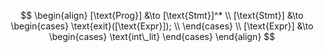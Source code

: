 $$
\begin{align}
    [\text{Prog}] &\to [\text{Stmt}]^* \\
    [\text{Stmt}] &\to
    \begin{cases}
        \text{exit}([\text{Expr}]); \\
    \end{cases} \\
    [\text{Expr}] &\to 
    \begin{cases}
        \text{int\_lit}
    \end{cases}
\end{align}
$$